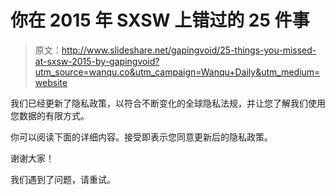 # 你在 2015 年 SXSW 上错过的 25 件事

> 原文：<http://www.slideshare.net/gapingvoid/25-things-you-missed-at-sxsw-2015-by-gapingvoid?utm_source=wanqu.co&utm_campaign=Wanqu+Daily&utm_medium=website>

我们已经更新了隐私政策，以符合不断变化的全球隐私法规，并让您了解我们使用您数据的有限方式。

你可以阅读下面的详细内容。接受即表示您同意更新后的隐私政策。

谢谢大家！

我们遇到了问题，请重试。